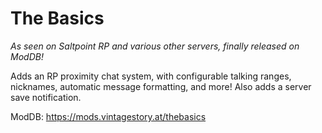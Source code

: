 ﻿# The Basics

*As seen on Saltpoint RP and various other servers, finally released on ModDB!*

Adds an RP proximity chat system, with configurable talking ranges, nicknames, automatic message formatting, and more! Also adds a server save notification.

ModDB: https://mods.vintagestory.at/thebasics